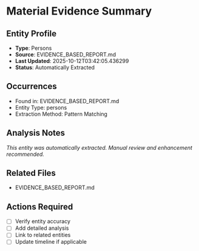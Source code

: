# Material Evidence Summary

## Entity Profile
- **Type**: Persons
- **Source**: EVIDENCE_BASED_REPORT.md
- **Last Updated**: 2025-10-12T03:42:05.436299
- **Status**: Automatically Extracted

## Occurrences
- Found in: EVIDENCE_BASED_REPORT.md
- Entity Type: persons
- Extraction Method: Pattern Matching

## Analysis Notes
*This entity was automatically extracted. Manual review and enhancement recommended.*

## Related Files
- EVIDENCE_BASED_REPORT.md

## Actions Required
- [ ] Verify entity accuracy
- [ ] Add detailed analysis
- [ ] Link to related entities
- [ ] Update timeline if applicable
